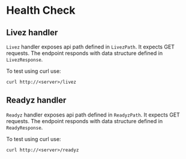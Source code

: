 # Health Check


## Livez handler
`Livez` handler exposes api path defined in `LivezPath`. It expects GET requests. The endpoint responds with data structure defined in `LivezResponse`.

To test using curl use:
```
curl http://<server>/livez
```

## Readyz handler
`Readyz` handler exposes api path defined in `ReadyzPath`. It expects GET requests. The endpoint responds with data structure defined in `ReadyResponse`.

To test using curl use:
```
curl http://<server>/readyz
```
